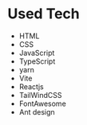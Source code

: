 # Used Tech

- HTML
- CSS
- JavaScript
- TypeScript
- yarn
- Vite
- Reactjs
- TailWindCSS
- FontAwesome
- Ant design

